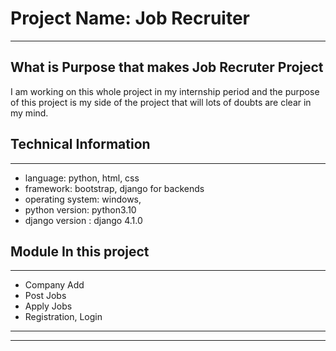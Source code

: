 # Project Name: Job Recruiter

---

## What is Purpose that makes Job Recruter Project

I am working on this whole project in my internship period and the purpose of this project is my side of the project that will lots of doubts are clear in my mind.

## Technical Information

---

* language: python, html, css
* framework: bootstrap, django for backends
* operating system:  windows,
* python version: python3.10
* django version : django 4.1.0

## Module In this project

---

* Company Add
* Post Jobs
* Apply Jobs
* Registration, Login

---
---

